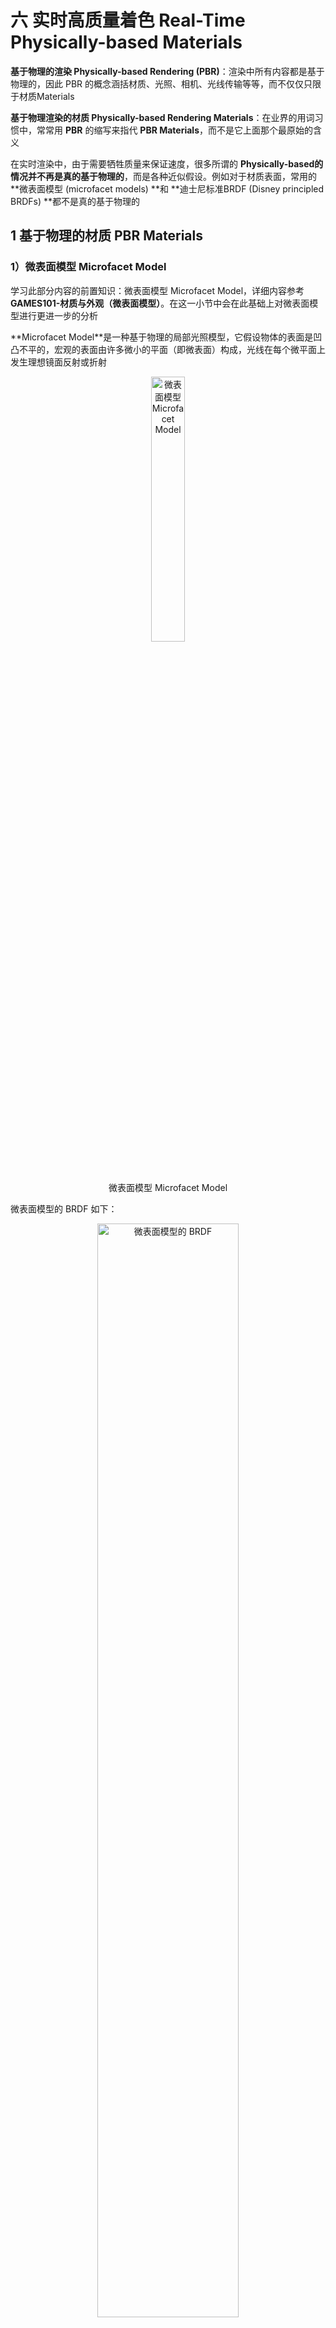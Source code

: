 # 六 实时高质量着色 Real-Time Physically-based Materials

**基于物理的渲染 Physically-based Rendering (PBR)**：渲染中所有内容都是基于物理的，因此 PBR 的概念涵括材质、光照、相机、光线传输等等，而不仅仅只限于材质Materials

**基于物理渲染的材质 Physically-based Rendering Materials**：在业界的用词习惯中，常常用 **PBR** 的缩写来指代 **PBR Materials**，而不是它上面那个最原始的含义

在实时渲染中，由于需要牺牲质量来保证速度，很多所谓的 **Physically-based ​**的情况并**不再是真的基于物理的**，而是各种近似假设。例如对于材质表面，常用的 **微表面模型 (microfacet models) ​**和 **迪士尼标准BRDF (Disney principled BRDFs) ​**都不是真的基于物理的


## 1 基于物理的材质 PBR Materials

### 1）微表面模型 Microfacet Model

学习此部分内容的前置知识：微表面模型 Microfacet Model，详细内容参考 **GAMES101-材质与外观（微表面模型）**。在这一小节中会在此基础上对微表面模型进行更进一步的分析

**Microfacet Model ​**是一种基于物理的局部光照模型，它假设物体的表面是凹凸不平的，宏观的表面由许多微小的平面（即微表面）构成，光线在每个微平面上发生理想镜面反射或折射

<div align=center>
<img src="../assets/image-20230714104310-8ahflbd.png" width = "33%" alt="微表面模型 Microfacet Model" />
<figcaption>微表面模型 Microfacet Model</figcaption>
</div>

微表面模型的 BRDF 如下：

<div align=center>
<img src="../assets/image-20230707103730-r0zqsse.png" width = "67%" alt="微表面模型的 BRDF" />
<figcaption>微表面模型的 BRDF</figcaption>
</div>

菲涅尔项描述的是在不同的观察角度下表面反射的光线比率，几何函数描述微平面自我遮挡的属性，而法线分布函数估算在给定粗糙程度下的微平面朝向与半角向量一致的数量

#### （1）菲涅尔项 Fresnel Term

**Fresnel term ​**描述了景物表面反射光线的比例依赖于光线的入射角和偏振这一现象

微表面模型的 BRDF 的 菲涅尔项$F$ 如下：

<div align=center>
<img src="../assets/image-20230714113606-ruu9po2.png" width = "67%" alt="菲涅尔项F" />
<figcaption>菲涅尔项F</figcaption>
</div>

从 菲涅尔项$F$ 可以看出，当入射光线和法线基本垂直时，上述的 $cos\theta_t$ 的值接近于0，光线就越接近于全反射。也即视角越接近于“**掠视角 grazing angle**”时，光线越接近于全反射：

<div align=center>
<img src="../assets/image-20230714105300-q1ke8px.png" width = "50%" alt="不同观察角度下的桌面反射程度" />
<figcaption>不同观察角度下的桌面反射程度</figcaption>
</div>

不过由于介质不同，根据上式推导，反射能量随入射光线和法线之间的角度的变化趋势也是不同的。对于**绝缘体 Dielectric ​**来说是一个**指数增长**的趋势，而**导体 Conductor ​**则会因为偏振的原因（布鲁斯特角）趋势有所不同：

<div align=center>
<img src="../assets/image-20230723212021-m7m0878.png" width = "67%" alt="绝缘体（左）、导体（右）反射率随与法线夹角增大的变化曲线" />
<figcaption>绝缘体（左）、导体（右）反射率随与法线夹角增大的变化曲线</figcaption>
</div>

不过，由于上述菲涅尔项F十分“正确”，导致其计算过程特别复杂，往往会使用 **Schlick's Approximation（石里克近似）**来近似计算菲涅尔项：

$$
\mathbf{F}(\omega_i,h)=\mathbf{R}_0+(1-\mathbf{R}_0)(1-(\omega_i\cdot h))^5
$$

其中，$R_0=(\frac{\eta_1-\eta_2}{\eta_1+\eta_2})^2$，其相当于光线垂直入射表面时的反射系数。石里克近似本质上就是对基础反射率做一个非线性插值

需要注意的是，由于上述提到的导体 Conductor 的菲涅尔项的趋势和常用的绝缘体 Dielectric 的菲涅尔项趋势很不一样，使用石里克近似就会出现很大的偏差。Lazániy 和 Szirmay-Kalos 的文章 [Fresnel term approximations for metals](https://otik.zcu.cz/bitstream/11025/11214/1/Lazanyi.pdf "Fresnel term approximations for metals") 以及 Hoffman 的文章 [Fresnel Equations Considered Harmful](https://diglib.eg.org/bitstream/handle/10.2312/mam20191305/007-011.pdf "Fresnel Equations Considered Harmful") 讨论了这个问题的解决方案


#### （2）法线分布函数 Normal Distribution Function

**Normal Distribution Function** 决定了有多大比例的微表面法线朝向半程向量$h$，它是定义在半球面上的三维随机变量服从分布的概率密度函数

分布的方差越小、越集中，则描述的材质越接近于 **Glossy ​**的材质；分布的方差越大、越分散，则描述的材质越接近于 **Diffuse** 材质：

<div align=center>
<img src="../assets/image-20230714141510-9msj2z6.png" width = "33%" alt="Glossy 和 Diffuse 材质的表面法线分布情况" />
<figcaption>Glossy 和 Diffuse 材质的表面法线分布情况</figcaption>
</div>

目前常用的用于描述法线分布函数的模型有 Beckmann 法线分布函数，GGX 法线分布函数等

##### a）Beckmann Model

Beckmann 法线分布函数由定义在**坡度空间 (slope space) ​**上的正态分布导出，因此十分类似于高斯函数：

$$
D(h)=\frac{e^{-\frac{tan^2\theta_h}{\alpha^2}}}{\pi\alpha^2cos^4\theta_h}
$$

其中，$\alpha$ 是表面的粗糙程度（其值越大则越粗糙，对应着高斯函数中的方差越大），$\theta_h$ 是微表面法线和宏观表面法线之间的夹角

注：将正态分布定义在坡度空间上，可以保证计算时的 $\theta_h$ 一定在 90° 范围内，而不会出现面朝下的微表面。具体内容在此不进行详细阐述

<div align=center>
<img src="../assets/image-20230714144106-iwscbps.png" width = "25%" alt="坡度空间" />
<figcaption>坡度空间</figcaption>
</div>

##### b）GGX Model

GGX 法线分布函数又称 Trowbridge-Reitz 法线分布函数：

$$
D_{GGX}(h)=\frac{\alpha^2}{\pi cos^4\theta_h(\alpha^2+tan^2\theta_h)^2}
$$

GGX 相对于 Beckmann 的一个关键特征是：**长尾 (long tail)**，即当随机变量的取值偏离其数学期望时，相应的概率下降得更慢一些：

<div align=center>
<img src="../assets/image-20230714144803-hgfenom.png" width = "33%" alt="Beckmann 分布和 GGX 分布曲线图" />
<figcaption>Beckmann 分布和 GGX 分布曲线图</figcaption>
</div>

这种“长尾”可以带来十分优秀的性质：1）对于高光和高光的衔接处，法线的变化幅度较缓，从而形成一圈“光晕”；2）并且对于非高光处，能量衰减也放缓，从而被照亮的区域会更大：

<div align=center>
<img src="../assets/image-20230714145417-yc92ouu.png" width = "33%" alt="Beckmann 分布和 GGX 分布的光照结果比较" />
<figcaption>Beckmann 分布和 GGX 分布的光照结果比较</figcaption>
</div>

##### c）GTR Model

WDAS 的 Brent Burley 对 GGX 模型进行了拓展，得到了一个更为“长尾”的模型 GTR (Generalized-Trowbridge-Reitz)：

$$
D_{GTR}(h)=\frac{c}{(\alpha^2cos^2\theta_h+sin^2\theta_h)^{\gamma}}
$$

其中，$c$ 是数据归一化常数；当 $\gamma=2$ 时，$c=\frac{\alpha^2}{\pi}$，此时 GTR 退化为 GGX

而当 $\gamma$ 的取值比2更大时，GTR 就越接近 Beckmann Model：

<div align=center>
<img src="../assets/image-20230714150233-r5xxqby.png" width = "33%" alt="GTR 分布" />
<figcaption>GTR 分布</figcaption>
</div>


#### （3）阴影遮蔽项**​ ​**Shadowing-Masking Term

**Shadowing-Masking Term ​**又称 Geometry Term（几何项），是光能由于微表面之间相互遮挡而衰减的系数。从光源出发到达着色点的路径被微表面遮挡被称为 Shadowing，从摄像机出发到达着色点的路径被微表面遮挡被称为 Masking

<div align=center>
<img src="../assets/image-20230714151131-hsqlvty.png" width = "33%" alt="Shadowing 现象（左）和Masking 现象（右）" />
<figcaption>Shadowing 现象（左）和Masking 现象（右）</figcaption>
</div>

当光线入射方向或观察方向几乎**垂直**于物体表面时，微表面之间差不多没有相互遮挡，阴影遮蔽项接近于1；

当光线入射方向或观察方向几乎**平行**于物体表面，即接近于掠射 (grazing angle) 时，微表面之间相互遮挡的程度很大，阴影遮蔽项接近于0

阴影遮蔽项$G$ 的作用在于：由于实际情况下会存在的微表面遮挡，光线入射方向或观察方向与物体表面不垂直时需要进行一个 darken 的操作，避免因为缺少这一项而呈现不真实的“过亮”的现象。例如下图（已经考虑了 阴影遮蔽项$G$）如果不考虑 阴影遮蔽项$G$，那么下面 法线$n$ 与 入射方向$i$ 或者 出射方向$o$ 的点乘中必有一项接近于0，导致整个 BRDF 的值极大，从表现上来看就是球的边缘（处于掠视的位置）将会出现过亮的全白曝光：

<div align=center>
<img src="../assets/image-20230714152115-mfdsnvr.png" width = "50%" alt="缺少 阴影遮蔽项G 会导致 边缘过亮" />
<figcaption>缺少 阴影遮蔽项G 会导致 边缘过亮</figcaption>
</div>

对于 阴影遮蔽项$G$ 的一个常用模型是 Smith shadowing-masking term，它将 Shadowing 和 Masking 进行了拆分考虑：

<div align=center>
<img src="../assets/image-20230714152811-n05lcy8.png" width = "33%" alt="Smith shadowing-masking term" />
<figcaption>Smith shadowing-masking term</figcaption>
</div>


#### （4）Kulla-Conty Approximation

即使综合考虑了 菲涅尔项$F$、法线分布函数$D$ 和 阴影遮蔽项$G$，上述微表面模型仍然无法精准描述实际情况下的微表面，而是会产生能量损失的问题，表面越粗糙则能量损失越多（下图为白炉测试，检测出了能量损失的情况）：

<div align=center>
<img src="../assets/image-20230714153348-y00oorv.png" width = "50%" alt="微表面模型的能量损失问题" />
<figcaption>微表面模型的能量损失问题</figcaption>
</div>

造成整个问题的原因在于：虽然 阴影遮蔽项$G$ 考虑了光线被微表面遮蔽造成的能量损失，但是没有考虑完全，忽略了**光线在微表面之间经多次散射后又射出**的情况

而 **Kulla-Conty Approximation** 就是通过一种经验式的补全来将这部分损失的能量加回去，具体文章参考 [ Revisiting Physically Based Shading at Imageworks](https://fpsunflower.github.io/ckulla/data/s2017_pbs_imageworks_slides_v2.pdf " Revisiting Physically Based Shading at Imageworks")


##### a）Kulla-Conty Approximation 的具体推导过程

对于原始的渲染方程：

$$
L_o(p,\omega_o)=\int_{\Omega^+}L_i(p,\omega_i)f_r(p,\omega_i,\omega_o)cos\theta_i V(\omega_i) \mathrm{d}\omega_i
$$

第一步：此处需要考虑的是 BRDF 的积分，其他部分不在考虑范围内，即只需要考虑 $\int_{\Omega+}f_{micro}(p,\omega_i,\omega_o)cos\theta_i\mathrm{d}\omega_i$ 的部分，其中 $f_{micro}$ 就是微表面模型的 BRDF项。在不考虑 菲涅尔项$F$ 时（也即假设光线一定是全反射而不会发生折射，此时 $F=1$）可以将该部分称为在 $\omega_o$ 方向 上的反照率 (albedo)，简写为 $E$。此处，将 方向$\omega$ 拆分为其用 $\phi$ 和 $\theta$ 两个角的表示来对上式进行展开，然后根据 $\mathrm{d}\omega=sin\theta\mathrm{d}\theta\mathrm{d}\phi$ 以及进行换元操作可以得到如下对于 $E$ 的计算公式：

$$
E(\mu_o)=\int_0^{2\pi} \int_0^1 f(\mu_o,\mu_i,\phi)\mu_i \mathrm{d}\mu_i\mathrm{d}\phi
$$

其中，$\mu=sin\theta$

因此在 方向$\omega_o$ 也就是 方向$\mu_o$ 上，反照率为 $E(\mu_o)$，表明了在该方向上损失的能量比例是 $1-E(\mu_o)$

第二步：将所有方向上的反照率平均起来，得到 平均反照率$E_{avg}$ （假设 菲涅尔项$F$ 为1时该表面有多少比例的能量最终会被反射出来）如下：

$$
E_{avg}=\frac{\int_0^1E(\mu)\mu \mathrm{d}\mu}{\int_0^1\mu \mathrm{d}\mu}=2 \int_0^1E(\mu)\mu\mathrm{d}\mu
$$

因此总的平均能量损失比例就是 $1-E_{avg}$，对于**真实的物理情况**，这其中只包括被物体真正吸收而损失的能量比例，即 $1-E_{avg}=被物体真正吸收的能量比例$，但是**使用微表面模型计算**时没有考虑到光线在微表面之间经多次散射后又射出的情况，这就导致了计算 平均反照率$E_{avg}$ 时这部分能量比例丢失了，使得 $1-E_{avg}$ 多了一项，即 $1-E_{avg}=被物体真正吸收的能量比例+应该经多次散射后又出射的能量比例$

第三步：单独计算 菲涅尔项$F$ 的平均值 $F_{avg}$：

$$
F_{avg}=\frac{\int_0^1F(\mu)\mu \mathrm{d}\mu}{\int_0^1\mu \mathrm{d}\mu}=2 \int_0^1F(\mu)\mu\mathrm{d}\mu
$$

考虑到这样一个基本事实：在微表面成功反射（而不是被折射吸收）但是被微表面遮挡的光线，就会进行下一次的反射，并最终彻底反射出微表面或者被吸收。因此，可以利用 菲涅尔项$F$ 来迭代计算每一次反射出来的能量比例（注意区分：菲涅尔项$F$ 表示的是**有多少比例的能量会发生反射**，而 平均反照率$E_{avg}$ 表示的是**发生反射的能量有多少比例能最终反射出表面**）

于是，当光线入射到表面时：

* 只考虑初次反射，能被直接看到的能量比例：$F_{avg}E_{avg}$；该值表示入射的所有能量乘上一个 菲涅尔项$F$ 得到发生反射的能量的比例，再考虑其中能够反射出当前表面的比例，即再乘上一个平均反照率 $E_{avg}$
* 考虑在微表面之间散射1次后，这一次散射能看到的能量比例：$F_{avg}(1-E_{avg})·F_{avg}E_{avg}$；其中 $F_{avg}(1-E_{avg})$ 表示前一次反射中发生反射的能量的比例 $F_{avg}$ 中有多少暂时没有反射出表面 $1-E_{avg}$，也即本次散射的所有入射能量；然后本次散射的所有入射能量 $F_{avg}(1-E_{avg})$ 首先乘上一个 菲涅尔项$F$ 得到其中发生反射的能量的比例，再考虑其中能够反射出当前表面的比例 $E_{avg}$，最终得到 $F_{avg}(1-E_{avg})·F_{avg}E_{avg}$
* 考虑在微表面之间散射2次后，这一次散射能看到的能量比例 $F_{avg}(1-E_{avg})·F_{avg}(1-E_{avg})·F_{avg}E_{avg}$；
* ……
* 在微表面之间散射n次后，第n次散射能看到的能量比例 $F_{avg}^k(1-E_{avg})^k·F_{avg}E_{avg}$
* 所以，那些**经多次散射后应该射出的能量**占**总损失的能量**的比例 $f_{add}$ 为：
$$
f_{add}=\frac{\sum_{i=1}^\infty F_{avg}^k(1-E_{avg})^k·F_{avg}E_{avg}}{1-E_{avg}}=\frac{F_{avg}^2E_{avg}}{1-F_{avg}(1-E_{avg})}
$$

最后，便可以得到补偿多次散射能量 $f_{add}$ 后的 BRDF：$f_r= f_{micro}+f_{add}·f_{ms}$

其中，$f_{micro}$ 是原本的微表面模型定义的 BRDF，$f_{ms}$ 是需要补偿的能量的补偿系数。对于 $f_{ms}$ 的值应该如何计算，Kulla 和 Conty 提出了如下计算公式：

$$
f_{ms}(\mu_o,\mu_i)=\frac{[1-E(\mu_o)][1-E(\mu_i)]}{\pi(1-E_{avg})}
$$

这个公式可以被如下证明过程证明其正确性：

<div align=center>
<img src="../assets/image-20230717104734-ckg2l12.png" width = "33%" alt="补偿系数的证明过程" />
<figcaption>补偿系数的证明过程</figcaption>
</div>

因此，对于补偿多次散射能量 $f_{add}$ 后的 BRDF：$f_r= f_{micro}+f_{add}·f_{ms}$，其中的 平均反照率$E_{avg}$、补偿系数$f_{ms}$ 和 菲涅尔项均值$F_{avg}$ 都可以在开始绘制前预计算，在解渲染方程时直接调用相应的数值

（注：某个视角方向的反照率 $E(\mu_o)$ 可以提前对 观测方向$\mu_o$ 和 粗糙度roughness 进行二维预打表计算，而 平均反照率$E_{avg}$ 的预计算就只需要对 粗糙度roughness 进行一维预打表）

使用 Kulla-Conty Approximation 最终的实现效果如下，很好地解决了能量损失的问题：

<div align=center>
<img src="../assets/image-20230717110442-kr1qykj.png" width = "50%" alt="Kulla-Conty Approximation 解决能量损失问题" />
<figcaption>Kulla-Conty Approximation 解决能量损失问题</figcaption>
</div>


##### b）除 Kulla-Conty Approximation 以外的能量补偿方式

首先需要明确的一点是：Kulla-Conty Approximation 方式仍然是一种 Hack，它并不是真正去模拟微表面中的光线散射情况，而只是通过数学推导，利用能量补偿系数来将 BRDF项 计算时缺失的能量补回去。但是其是基于基本的物理事实进行推导的，保持了能量守恒

而工业界常用的一种所谓“能量补偿”的方式是直接在**微表面模型的 BRDF ​**后面加上一个 **Diffuse 的 BRDF**，虽然也可以实现效果，但是这是一种纯粹的暴力近似，能量不守恒，在物理上并不成立：

$$
f_r= f_{micro}+f_{diffuse}
$$

比如它就会导致在一些不应该发光的位置由于加上了 Diffuse 的 BRDF 而不正常发光


### 2）迪士尼标准 BRDF 模型 Disney principled BRDFs

#### （1）微表面模型 Microfacet Model 的缺陷

引入迪士尼标准BRDF模型 Disney principled BRDFs 的主要原因在于微表面模型 Microfacet Model 存在一些缺陷：

1. 微表面模型对于真实情况下的一些材质难以表现。例如刷了一层清漆的木板表面（多层材质），它既要有清漆的高光反射又有被清漆覆盖的木板的漫反射，这个用微表面模型很难实现
2. 微表面模型不方便直观使用，对艺术家不友好（没有可视化的调参选项）

因此 Disney principled BRDFs 从基本设计上就要求是一个**艺术家友好的**，但是并**不需要在物理上是正确的**，它只是对物理现象的近似拟合。需要注意的是，虽然 Disney principled BRDFs 本质上已经不是“基于物理的”了，但是由于其实现效果仍然看起来很“基于物理的”，所以在实时渲染中还是将其认为是 PBR Materials


#### （2）Disney principled BRDFs 的一些重要设计原则

1. 使用一些直观的而非物理的变量作为参数
2. 使用的参数数量尽可能少（参数空间越大，越会造成冗余，即某些参数组合的效果可以用其它参数组合也表现出来）
3. 参数的合理范围应该是从0到1
4. 在必要时，即使参数的取值超出了 [0,1] 范围，也能得到有意义的结果
5. 所有的参数组合应该尽可能的稳健和合理

<div align=center>
<img src="../assets/image-20230717150127-n14tm8k.png" width = "67%" alt="Disney principled BRDFs" />
<figcaption>Disney principled BRDFs</figcaption>
</div>

注：上述的“表面软光泽”由于找不到准确的翻译，我自行翻译的，可能有误

具体的 Disney principled BRDFs 的实现和计算公式可以参考这篇博客：[高质量实时渲染：基于物理的BRDF材质 | YangWC&apos;s Blog](https://yangwc.com/2021/06/29/PBRM/)


#### （3）Disney principled BRDFs 的优缺点

Disney principled BRDFs 的优势：

1. 十分易于理解和控制
2. 用一个模型就可以描述很多类型的材质

Disney principled BRDFs 的缺陷：

1. 源代码实现十分的复杂（不过是开源的）
2. 并不是真的“基于物理的”，但是是物理拟合的，所以在实时渲染的实际应用中问题不大
3. 参数空间特别大（不过也正是因此其表现能力很强）


## 2 着色技术

### 1）在多边形光源的照明下着色微表面模型：Linearly Transformed Cosines 算法

在真实世界中，面光源是更为常见的光源类型。对于图形渲染来说，实现面光源的着色光照能够极大地增强渲染真实感。根据多边形光源着色物体表面，需要在多边形覆盖的区域中对定义在球面上的 BRDF 计算定积分，但是直接计算定积分相当困难

**Linearly Transformed Cosines (LTC) ​**算法通过转换**多边形光源**及**微表面模型**的散射波瓣到统一的余弦上（相对于任意光源与任意 BRDF 更容易做积分），在不考虑可见性的情况下快速地求解出绘制方程的**解析解**。因此 LTC 算法并不仅限于微表面模型的计算，而是对于这类连续性的散射波瓣都可以应用


### 2）LTC 算法的核心思想

在给定了观察方向 $\omega_o$ 后，对于任何 BRDF 的散射波瓣 $F(\omega_i)$，都可以在余弦函数描述的波瓣 $cos\omega_i'$ 的基础上通过一个线性变换 $M$ 得到，反之可以用逆变换 $M^{-1}$ 得到。因此，为了得到 BRDF 的余弦函数描述的散射波瓣，则需要对所有光线入射方向 $\omega_i$ 进行线性变换 $M^{-1}$ 得到 $\omega_i'$，对光源积分域 $P$ 进行线性变换 $M^{-1}$ 得到 $P'$

<div align=center>
<img src="../assets/image-20230717171619-9og4p9y.png" width = "50%" alt="面光源的光照着色积分" />
<figcaption>面光源的光照着色积分</figcaption>
</div>

将上述变换代入到渲染方程后的具体过程如下：

<div align=center>
<img src="../assets/image-20230717172117-eefdnwo.png" width = "50%" alt="LTC 算法" />
<figcaption>LTC 算法</figcaption>
</div>

于是，在实时渲染计算时，LTC 算法的核心思想是：

1. 首先预计算一系列不同观察方向和粗糙度下 Microfacet BRDF 转换到余弦波瓣的线性变换 $M^{-1}$
2. 然后在着色时查表，根据线性变换 $M^{-1}$ 转换**光线入射方向立体角积分微元** $\mathrm{d}\omega_i$ （雅可比矩阵）和**多边形光源积分域** $P$
3. 最后对转换为余弦波瓣的 BRDF 计算定积分

具体的对于线性变换矩阵 $M$ 的获得以及对转换后的定积分的计算过程可以参考以下这两篇文章：[《GAMES202：高质量实时渲染》4 实时高质量着色：Microfacet Model、LTC（Linearly Transformed Cosines）、非真实感渲染（NPR） - 知乎 (zhihu.com)](https://zhuanlan.zhihu.com/p/563684531)

[高质量实时渲染：基于物理的BRDF材质 | YangWC&apos;s Blog](https://yangwc.com/2021/06/29/PBRM/)


## 3 非真实感渲染（风格化渲染）Non-Photorealistic Rendering (NPR)

对比于真实感渲染模拟景物在真实环境中的光照效果（关注重点为光照、阴影、材质等等），生成犹如照片的图像，**非真实感渲染 Non-Photorealistic Rendering ​**模拟艺术式的绘制风格，生成风格化的图像

在实时渲染中，NPR 的目标是**快速而可靠地生成风格化的结果**，通常使用一些轻量级的解决方法，在着色器中进行一些简单而巧妙的处理

NPR 一般的研究思路是**从真实感渲染出发**，进行合理地**抽象**，**强调**重要的部分，得到风格化的结果：

1. 卡通风格 NPR 通常**描边**以强调物体的轮廓 (outline)，使用**分界明显的色块**，而不是平滑过渡的颜色
2. 素描风格 NPR 则通过**不同疏密的线条纹理**来生成结果


NPR 有几个非技术实现上的关键点需要注意：

1. NPR 的实现仍然是基于 真实感渲染PR 的结果的，因此若 真实感渲染PR 的部分没有实现正确，最后实现的 非真实感渲染NPR 也得不到良好的结果
2. NPR 最困难的点并不在于最后的实现，而在于如何将艺术效果“翻译”成图形学的某些技术，如何去找到哪些图形学技术能实现特定艺术效果


### 1）描边

描边的前提的轮廓 (outline)，而轮廓不仅仅是最外缘的轮廓 (contours)，而是包含了以下几个部分：

1. Boundary / border edge：物体外边界轮廓（不能是多面共享的交接）
2. Crease：折痕，即多面共享的交接
3. Material edge：材质交界边缘
4. Silhouette edge：在物体外边界轮廓上的折痕（必须是多面共享的交接）。S 是 C 的子集

<div align=center>
<img src="../assets/image-20230717153737-lmtnhe1.png" width = "25%" alt="轮廓 outline" />
<figcaption>轮廓 outline</figcaption>
</div>

描边的一些主要实现方法：

1. 在着色时Shading时进行描边
2. 使用几何方法进行描边
3. 对图像后期处理进行描边

#### （1）在着色时Shading时进行描边

在Shading时设定一个阈值，使那些**法线方向与观察方法近乎于垂直**的表面（接近“掠视角 gracing angle”）更暗一些。不过，这样得到的描边效果可能粗细不一，因为它们的法线变化速率不一

<div align=center>
<img src="../assets/image-20230717154145-6445cu3.png" width = "25%" alt="在着色时时进行描边" />
<figcaption>在着色时时进行描边</figcaption>
</div>

#### （2）使用几何方法进行描边

在着色前扩大那些**法线方向和观察方向相同**的模型面片，即让模型的背面比正面更大一些，并在着色时指定背面的颜色是黑色的。于是，绘制出的模型正面就会带有一圈黑边，对应于延伸出的模型背面

<div align=center>
<img src="../assets/image-20230717154543-kv5v81r.png" width = "50%" alt="使用几何方法进行描边" />
<figcaption>使用几何方法进行描边</figcaption>
</div>

#### （3）对图像后期处理进行描边

可以直接对未描边的渲染结果寻找轮廓（例如使用索贝尔算子 Sobel operator），然后对这些轮廓进行锐化

<div align=center>
<img src="../assets/image-20230717155151-86bh2nn.png" width = "50%" alt="对图像后期处理进行描边" />
<figcaption>对图像后期处理进行描边</figcaption>
</div>

也可以在法线图和深度图上进行分析提取出轮廓：

<div align=center>
<img src="../assets/image-20230717155356-33twj0i.png" width = "33%" alt="在法线图和深度图上进行分析提取出轮廓" />
<figcaption>在法线图和深度图上进行分析提取出轮廓</figcaption>
</div>


### 2）色块

可以通过阈值化处理来对渐变的颜色进行分界处理来得到分界明显的色块。这个过程既可以在Shading过程中进行，也可以在渲染生成的图像结果上进行

<div align=center>
<img src="../assets/image-20230717155812-hh8gmp5.png" width = "33%" alt="色块" />
<figcaption>色块</figcaption>
</div>


### 3）素描风格化

Praun 等人的文章 [Real-time hatching](https://link.zhihu.com/?target=https%3A//hhoppe.com/hatching.pdf) 提出了一种生成素描风格图像的方法，用**不同疏密的线条**来表示模型表面的明暗起伏

算法根据 TAMs (tonal art maps) 进行着色。TAMs 由一系列密度不同的线条纹理组成，而各个不同密度的线条纹理都有各自的 MipMap。在着色时，根据着色点的明暗及位置选取合适的纹理，例如比较暗的地方选取 TAMs 中密度更大的线条纹理，比较远的地方（为了保证密度的均一性）选择 MipMap 中较小的图

<div align=center>
<img src="../assets/image-20230717161945-hbma6q8.png" width = "50%" alt="TAMs" />
<figcaption>TAMs</figcaption>
</div>

<div align=center>
<img src="../assets/image-20230717161953-gyfvrbh.png" width = "33%" alt="素描风格化" />
<figcaption>素描风格化</figcaption>
</div>


本篇笔记主要参考了以下两篇博客，感谢 [**WC Yang**](https://yangwc.com/about) 和 [**zhiwei**](https://www.zhihu.com/people/zhiwei-53-83) 两位大佬的分享：

[高质量实时渲染：基于物理的BRDF材质 | YangWC&apos;s Blog](https://yangwc.com/2021/06/29/PBRM/)

[《GAMES202：高质量实时渲染》4 实时高质量着色：Microfacet Model、LTC（Linearly Transformed Cosines）、非真实感渲染（NPR） - 知乎 (zhihu.com)](https://zhuanlan.zhihu.com/p/563684531)